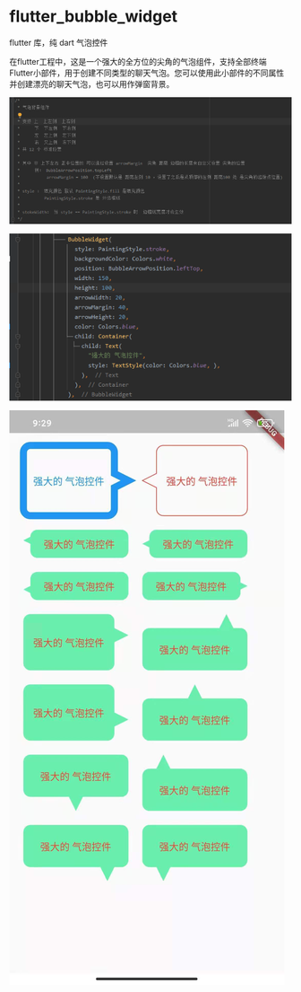 # flutter_bubble_widget
flutter 库，纯 dart 气泡控件


在flutter工程中，这是一个强大的全方位的尖角的气泡组件，支持全部终端
Flutter小部件，用于创建不同类型的聊天气泡。您可以使用此小部件的不同属性并创建漂亮的聊天气泡，也可以用作弹窗背景。

![image](https://github.com/guqh/flutter_bubble_widget/blob/master/images/3.png)

![image](https://github.com/guqh/flutter_bubble_widget/blob/master/images/2.png)

![image](https://github.com/guqh/flutter_bubble_widget/blob/master/images/1.jpg)
